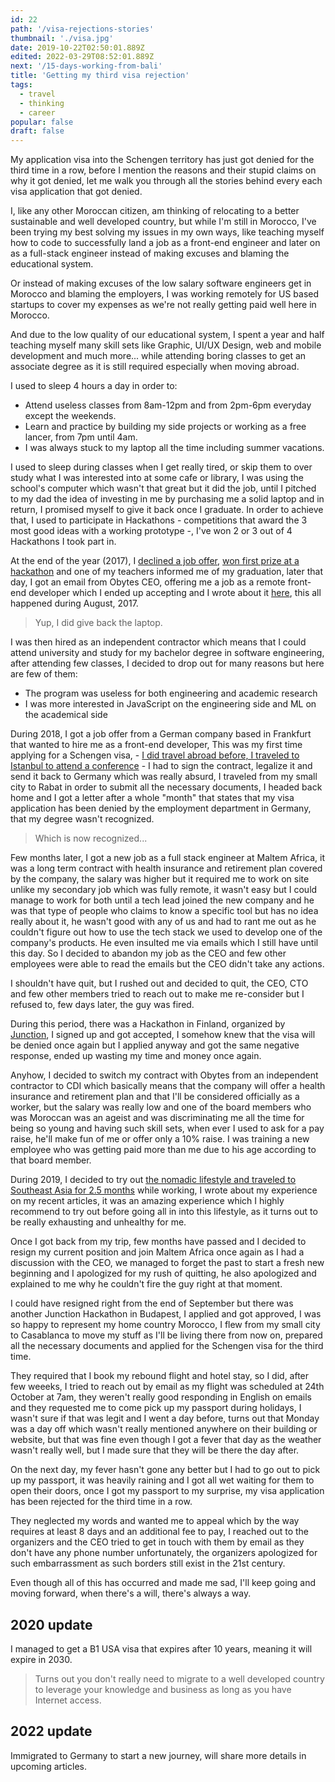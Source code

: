 ```yaml
---
id: 22
path: '/visa-rejections-stories'
thumbnail: './visa.jpg'
date: 2019-10-22T02:50:01.889Z
edited: 2022-03-29T08:52:01.889Z
next: '/15-days-working-from-bali'
title: 'Getting my third visa rejection'
tags:
  - travel
  - thinking
  - career
popular: false
draft: false
---
```


My application visa into the Schengen territory has just got denied for the third time in a row, before I mention the reasons and their stupid claims on why it got denied, let me walk you through all the stories behind every each visa application that got denied.

I, like any other Moroccan citizen, am thinking of relocating to a better sustainable and well developed country, but while I'm still in Morocco, I've been trying my best solving my issues in my own ways, like teaching myself how to code to successfully land a job as a front-end engineer and later on as a full-stack engineer instead of making excuses and blaming the educational system.

Or instead of making excuses of the low salary software engineers get in Morocco and blaming the employers, I was working remotely for US based startups to cover my expenses as we're not really getting paid well here in Morocco.

And due to the low quality of our educational system, I spent a year and half teaching myself many skill sets like Graphic, UI/UX Design, web and mobile development and much more... while attending boring classes to get an associate degree as it is still required especially when moving abroad.

I used to sleep 4 hours a day in order to:

- Attend useless classes from 8am-12pm and from 2pm-6pm everyday except the weekends.
- Learn and practice by building my side projects or working as a free lancer, from 7pm until 4am.
- I was always stuck to my laptop all the time including summer vacations.

I used to sleep during classes when I get really tired, or skip them to over study what I was interested into at some cafe or library, I was using the school's computer which wasn't that great but it did the job, until I pitched to my dad the idea of investing in me by purchasing me a solid laptop and in return, I promised myself to give it back once I graduate. In order to achieve that, I used to participate in Hackathons - competitions that award the 3 most good ideas with a working prototype -, I've won 2 or 3 out of 4 Hackathons I took part in.

At the end of the year (2017), I [declined a job offer](/getting-my-first-job-offer), [won first prize at a hackathon](/first-time-first-prize) and one of my teachers informed me of my graduation, later that day, I got an email from Obytes CEO, offering me a job as a remote front-end developer which I ended up accepting and I wrote about it [here](/one-year-working-remotely), this all happened during August, 2017.

> Yup, I did give back the laptop.

I was then hired as an independent contractor which means that I could attend university and study for my bachelor degree in software engineering, after attending few classes, I decided to drop out for many reasons but here are few of them:

- The program was useless for both engineering and academic research
- I was more interested in JavaScript on the engineering side and ML on the academical side

During 2018, I got a job offer from a German company based in Frankfurt that wanted to hire me as a front-end developer, This was my first time applying for a Schengen visa, - [I did travel abroad before, I traveled to Istanbul to attend a conference]('/istanbul-trip') - I had to sign the contract, legalize it and send it back to Germany which was really absurd, I traveled from my small city to Rabat in order to submit all the necessary documents, I headed back home and I got a letter after a whole "month" that states that my visa application has been denied by the employment department in Germany, that my degree wasn't recognized.

> Which is now recognized...

Few months later, I got a new job as a full stack engineer at Maltem Africa, it was a long term contract with health insurance and retirement plan covered by the company, the salary was higher but it required me to work on site unlike my secondary job which was fully remote, it wasn't easy but I could manage to work for both until a tech lead joined the new company and he was that type of people who claims to know a specific tool but has no idea really about it, he wasn't good with any of us and had to rant me out as he couldn't figure out how to use the tech stack we used to develop one of the company's products. He even insulted me via emails which I still have until this day. So I decided to abandon my job as the CEO and few other employees were able to read the emails but the CEO didn't take any actions.

I shouldn't have quit, but I rushed out and decided to quit, the CEO, CTO and few other members tried to reach out to make me re-consider but I refused to, few days later, the guy was fired.

During this period, there was a Hackathon in Finland, organized by [Junction](https://www.hackjunction.com/), I signed up and got accepted, I somehow knew that the visa will be denied once again but I applied anyway and got the same negative response, ended up wasting my time and money once again.

Anyhow, I decided to switch my contract with Obytes from an independent contractor to CDI which basically means that the company will offer a health insurance and retirement plan and that I'll be considered officially as a worker, but the salary was really low and one of the board members who was Moroccan was an ageist and was discriminating me all the time for being so young and having such skill sets, when ever I used to ask for a pay raise, he'll make fun of me or offer only a 10% raise. I was training a new employee who was getting paid more than me due to his age according to that board member.

During 2019, I decided to try out [the nomadic lifestyle and traveled to Southeast Asia for 2.5 months](/15-days-working-from-bali) while working, I wrote about my experience on my recent articles, it was an amazing experience which I highly recommend to try out before going all in into this lifestyle, as it turns out to be really exhausting and unhealthy for me.

Once I got back from my trip, few months have passed and I decided to resign my current position and join Maltem Africa once again as I had a discussion with the CEO, we managed to forget the past to start a fresh new beginning and I apologized for my rush of quitting, he also apologized and explained to me why he couldn't fire the guy right at that moment.

I could have resigned right from the end of September but there was another Junction Hackathon in Budapest, I applied and got approved, I was so happy to represent my home country Morocco, I flew from my small city to Casablanca to move my stuff as I'll be living there from now on, prepared all the necessary documents and applied for the Schengen visa for the third time.

They required that I book my rebound flight and hotel stay, so I did, after few weeeks, I tried to reach out by email as my flight was scheduled at 24th October at 7am, they weren't really good responding in English on emails and they requested me to come pick up my passport during holidays, I wasn't sure if that was legit and I went a day before, turns out that Monday was a day off which wasn't really mentioned anywhere on their building or website, but that was fine even though I got a fever that day as the weather wasn't really well, but I made sure that they will be there the day after.

On the next day, my fever hasn't gone any better but I had to go out to pick up my passport, it was heavily raining and I got all wet waiting for them to open their doors, once I got my passport to my surprise, my visa application has been rejected for the third time in a row.

They neglected my words and wanted me to appeal which by the way requires at least 8 days and an additional fee to pay, I reached out to the organizers and the CEO tried to get in touch with them by email as they don't have any phone number unfortunately, the organizers apologized for such embarrassment as such borders still exist in the 21st century.

Even though all of this has occurred and made me sad, I'll keep going and moving forward, when there's a will, there's always a way.

## 2020 update

I managed to get a B1 USA visa that expires after 10 years, meaning it will expire in 2030.

> Turns out you don't really need to migrate to a well developed country to leverage your knowledge and business as long as you have Internet access.

## 2022 update

Immigrated to Germany to start a new journey, will share more details in upcoming articles.
